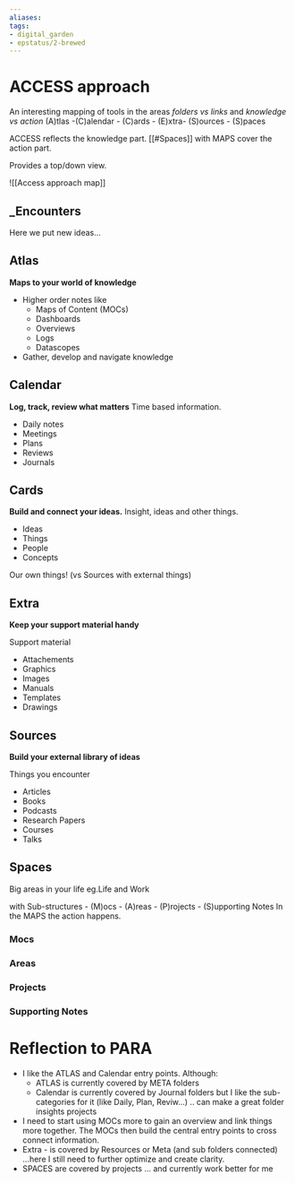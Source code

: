 ```yaml
---
aliases: 
tags: 
- digital_garden
- epstatus/2-brewed
---
```

# ACCESS approach
An interesting mapping of tools in the areas *folders vs links* and *knowledge vs action*
(A)tlas -(C)alendar - (C)ards - (E)xtra- (S)ources - (S)paces

ACCESS reflects the knowledge part. [[#Spaces]] with MAPS cover the action part.

Provides a top/down view.

![[Access approach map]]

## _Encounters

Here we put new ideas...

## Atlas
**Maps to your world of knowledge**

+ Higher order notes like
	+ Maps of Content (MOCs)
	+ Dashboards
	+ Overviews
	+ Logs
	+ Datascopes
+ Gather, develop and navigate knowledge

## Calendar
**Log, track, review what matters**
Time based information.

+ Daily notes
+ Meetings
+ Plans 
+ Reviews
+ Journals

## Cards
**Build and connect your ideas.**
Insight, ideas and other things.

+ Ideas
+ Things
+ People 
+ Concepts

Our own things! (vs Sources with external things)

## Extra
**Keep your support material handy**

Support material

+ Attachements
+ Graphics
+ Images
+ Manuals
+ Templates
+ Drawings

## Sources
**Build your external library of ideas**

Things you encounter

+ Articles
+ Books
+ Podcasts
+ Research Papers
+ Courses
+ Talks

## Spaces
Big areas in your life
eg.Life and Work

with Sub-structures - (M)ocs - (A)reas - (P)rojects - (S)upporting Notes
In the MAPS the action happens.

### Mocs

### Areas

### Projects

### Supporting Notes

# Reflection to PARA
+ I like the ATLAS and Calendar entry points. Although:
	+ ATLAS is currently covered by META folders
	+ Calendar is currently covered by Journal folders but I like the sub-categories for it (like Daily, Plan, Reviw...) .. can make a great folder insights projects
+ I need to start using MOCs more to gain an overview and link things more together. The MOCs then build the central entry points to cross connect information.
+ Extra - is covered by Resources or Meta (and sub folders connected) ...here I still need to further optimize and create clarity.
+ SPACES are covered by projects ... and currently work better for me